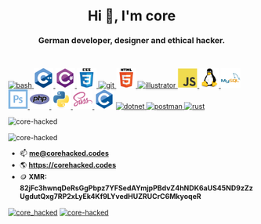 <h1 align="center">Hi 👋, I'm core</h1>
<h3 align="center">German developer, designer and ethical hacker. </h3>
  <br/>
<p align="left"> <a href="https://www.gnu.org/software/bash/" target="_blank" rel="noreferrer"> <img src="https://upload.wikimedia.org/wikipedia/commons/thumb/4/4b/Bash_Logo_Colored.svg/1200px-Bash_Logo_Colored.svg.png" alt="bash" width="40" height="40"/> </a> <a href="https://www.w3schools.com/cpp/" target="_blank" rel="noreferrer"> <img src="https://raw.githubusercontent.com/devicons/devicon/master/icons/cplusplus/cplusplus-original.svg" alt="cplusplus" width="40" height="40"/> </a> <a href="https://www.w3schools.com/cs/" target="_blank" rel="noreferrer"> <img src="https://raw.githubusercontent.com/devicons/devicon/master/icons/csharp/csharp-original.svg" alt="csharp" width="40" height="40"/> </a> <a href="https://www.w3schools.com/css/" target="_blank" rel="noreferrer"> <img src="https://raw.githubusercontent.com/devicons/devicon/master/icons/css3/css3-original-wordmark.svg" alt="css3" width="40" height="40"/> </a>  <a href="https://git-scm.com/" target="_blank" rel="noreferrer"> <img src="https://www.vectorlogo.zone/logos/git-scm/git-scm-icon.svg" alt="git" width="40" height="40"/> </a> <a href="https://www.w3.org/html/" target="_blank" rel="noreferrer"> <img src="https://raw.githubusercontent.com/devicons/devicon/master/icons/html5/html5-original-wordmark.svg" alt="html5" width="40" height="40"/> </a> <a href="https://www.adobe.com/in/products/illustrator.html" target="_blank" rel="noreferrer"> <img src="https://www.vectorlogo.zone/logos/adobe_illustrator/adobe_illustrator-icon.svg" alt="illustrator" width="40" height="40"/> </a> <a href="https://developer.mozilla.org/en-US/docs/Web/JavaScript" target="_blank" rel="noreferrer"> <img src="https://raw.githubusercontent.com/devicons/devicon/master/icons/javascript/javascript-original.svg" alt="javascript" width="40" height="40"/> </a> <a href="https://www.linux.org/" target="_blank" rel="noreferrer"> <img src="https://raw.githubusercontent.com/devicons/devicon/master/icons/linux/linux-original.svg" alt="linux" width="40" height="40"/> </a> <a href="https://www.mysql.com/" target="_blank" rel="noreferrer"> <img src="https://raw.githubusercontent.com/devicons/devicon/master/icons/mysql/mysql-original-wordmark.svg" alt="mysql" width="40" height="40"/> </a> <a href="https://www.photoshop.com/en" target="_blank" rel="noreferrer"> <img src="https://raw.githubusercontent.com/devicons/devicon/master/icons/photoshop/photoshop-line.svg" alt="photoshop" width="40" height="40"/> </a> <a href="https://www.php.net" target="_blank" rel="noreferrer"> <img src="https://raw.githubusercontent.com/devicons/devicon/master/icons/php/php-original.svg" alt="php" width="40" height="40"/> </a> <a href="https://www.python.org" target="_blank" rel="noreferrer"> <img src="https://raw.githubusercontent.com/devicons/devicon/master/icons/python/python-original.svg" alt="python" width="40" height="40"/> </a> <a href="https://sass-lang.com" target="_blank" rel="noreferrer"> <img src="https://raw.githubusercontent.com/devicons/devicon/master/icons/sass/sass-original.svg" alt="sass" width="40" height="40"/> </a> <a href="https://www.cprogramming.com/" target="_blank" rel="noreferrer"> <img src="https://raw.githubusercontent.com/devicons/devicon/master/icons/c/c-original.svg" alt="c" width="40"></a> <a href="https://dotnet.microsoft.com/" target="_blank" rel="noreferrer"> <img src="https://www.corehacked.cf/assets/ms.net-icon-500x500.png" alt="dotnet" width="40" height="40"/> </a> <a href="https://postman.com" target="_blank" rel="noreferrer"> <img src="https://www.vectorlogo.zone/logos/getpostman/getpostman-icon.svg" alt="postman" width="40" height="40"/> </a> <a href="https://www.rust-lang.org" target="_blank" rel="noreferrer"> <img src="https://rustacean.net/assets/cuddlyferris.png" alt="rust" width="50" height="40"/> </a> </p>

<p>&nbsp;<img align="left" src="https://readme-stats-git-main-core-hacked.vercel.app/api?username=core-hacked&show_icons=true&locale=en&theme=github_dark" alt="core-hacked" /></p>

<p><img align="center" src="https://readme-stats-git-main-core-hacked.vercel.app/api/top-langs?username=core-hacked&show_icons=true&locale=en&layout=compact&theme=github_dark&hide=css" alt="core-hacked" /></p>

- 📫 **me@corehacked.codes**
- 🌎 **https://corehacked.codes**
- 🪙 **XMR: 82jFc3hwnqDeRsGgPbpz7YFSedAYmjpPBdvZ4hNDK6aUS45ND9zZzUgdutQxg7RP2xLyEk4Kf9LYvedHUZRUCrC6MkyoqeR**

<p align="left">
<a href="https://twitter.com/core_hacked" target="blank"><img align="center" src="https://raw.githubusercontent.com/rahuldkjain/github-profile-readme-generator/master/src/images/icons/Social/twitter.svg" alt="core_hacked" height="30" width="40" /></a>
<a href="https://www.youtube.com/c/core-hacked" target="blank"><img align="center" src="https://raw.githubusercontent.com/rahuldkjain/github-profile-readme-generator/master/src/images/icons/Social/youtube.svg" alt="core-hacked" height="30" width="40" /></a>
</p>



